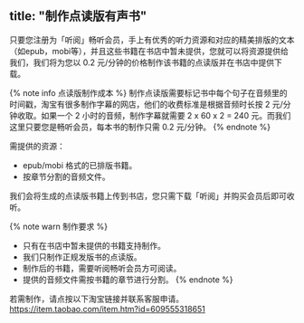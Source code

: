 title: "制作点读版有声书"
---

只要您注册为「听阅」畅听会员，手上有优秀的听力资源和对应的精美排版的文本（如epub，mobi等），并且这些书籍在书店中暂未提供，您就可以将资源提供给我们，我们将为您以 0.2 元/分钟的价格制作该书籍的点读版并在书店中提供下载。

{% note info 点读版制作成本 %}
制作点读版需要标记书中每个句子在音频里的时间戳，淘宝有很多制作字幕的网店，他们的收费标准是根据音频时长按 2 元/分钟收取。如果一个 2 小时的音频，制作字幕就需要 2 x 60 x 2 = 240 元。而我们这里只要您是畅听会员，每本书的制作只需 0.2 元/分钟。
{% endnote %}

需提供的资源：
* epub/mobi 格式的已排版书籍。
* 按章节分割的音频文件。

我们会将生成的点读版书籍上传到书店，您只需下载「听阅」并购买会员后即可收听。

{% note warn 制作要求 %}
* 只有在书店中暂未提供的书籍支持制作。
* 我们只制作正规发版书的点读版。
* 制作后的书籍，需要听阅畅听会员方可阅读。
* 提供的音频文件需按书籍的章节进行分割。
{% endnote %}

若需制作，请点按以下淘宝链接并联系客服申请。
https://item.taobao.com/item.htm?id=609555318651